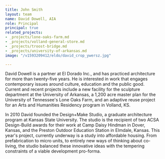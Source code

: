 ```yaml
---
title: John Smith
layout: team
name: David Dowell, AIA
role: Principal
principal: true
related_projects:
- _projects/lone-oaks-farm.md
- _projects/volland-general-store.md
- _projects/troost-bridge.md
- _projects/university-of-arkansas.md
image: "/v1593209412/eldo/david_crop_ywersz.jpg"

---
```

David Dowell is a partner at El Dorado Inc., and has practiced architecture for more than twenty-five years. He is interested in work that engages contemporary issues around culture, education and the public good. Current and recent projects include a new facility for the sculpture department at the University of Arkansas, a 1,200 acre master plan for the University of Tennessee's Lone Oaks Farm, and an adaptive reuse project for an Arts and Humanities  Residency program in Volland, KS.

In 2010 David founded the Design+Make Studio, a graduate architecture program at Kansas State University. The studio is the recipient of two ACSA Design-Build awards for their work at Camp Daisy Hindman in Dover, Kansas, and the Preston Outdoor Education Station in Elmdale, Kansas. This year's project, currently underway is a study into affordable housing. From prefabrication to micro units, to entirely new ways of thinking about co-living, the studio balanced these innovative ideas with the tempering constraints of a viable development pro-forma.
